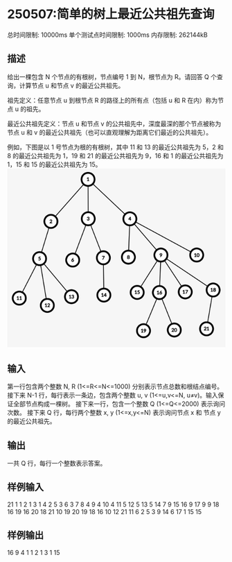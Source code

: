 # 250507:简单的树上最近公共祖先查询

总时间限制: 10000ms 单个测试点时间限制: 1000ms 内存限制: 262144kB

## 描述

给出一棵包含 N 个节点的有根树，节点编号 1 到 N，根节点为 R。请回答 Q 个查询，计算节点 u 和节点 v 的最近公共祖先。

祖先定义：任意节点 u 到根节点 R 的路径上的所有点（包括 u 和 R 在内）称为节点 u 的祖先。

最近公共祖先定义：节点 u 和节点 v 的公共祖先中，深度最深的那个节点被称为节点 u 和 v 的最近公共祖先（也可以直观理解为距离它们最近的公共祖先）。

例如，下图是以 1 号节点为根的有根树，其中 11 和 13 的最近公共祖先为 5，2 和 8 的最近公共祖先为 1，19 和 21 的最近公共祖先为 9，16 和 1 的最近公共祖先为 1，15 和 15 的最近公共祖先为 15。
![fig1]( images/fig1.png )

## 输入

第一行包含两个整数 N, R (1<=R<=N<=1000) 分别表示节点总数和根结点编号。
接下来 N-1 行，每行表示一条边，包含两个整数 u, v (1<=u,v<=N, u≠v)。输入保证全部节点构成一棵树。
接下来一行，包含一个整数 Q (1<=Q<=2000) 表示询问次数。
接下来 Q 行，每行两个整数 x, y (1<=x,y<=N) 表示询问节点 x 和 节点 y 的最近公共祖先。

## 输出

一共 Q 行，每行一个整数表示答案。

## 样例输入

21 1
1 2
1 3
1 4
2 5
3 6
3 7
8 4
9 4
10 4
11 5
12 5
13 5
14 7
9 15
16 9
17 9
9 18
16 19
16 20
18 21
10
19 20
19 18
16 10
12 21
11 6
2 5
3 9
14 6
17 1
15 15

## 样例输出
16
9
4
1
1
2
1
3
1
15

